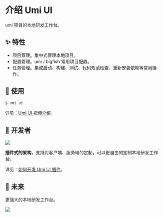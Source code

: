 # 介绍 Umi UI

umi 项目的本地研发工作台。

## ✨ 特性

* 项目管理。集中式管理本地项目。
* 配置管理。umi / bigfish 常用项目配置。
* 任务管理。集成启动、构建、测试、代码规范检查、重新安装依赖等常用操作。

## 🔨 使用

```bash
$ umi ui
```

详见：[Umi UI 视频介绍](https://www.bilibili.com/video/av66178967)。

## 👷 开发者

![](https://img.alicdn.com/tfs/TB1g33FeKL2gK0jSZFmXXc7iXXa-2008-1128.png)

**插件式的架构**，支持对客户端、服务端的定制，可以更自由的定制本地研发工作台。

详见：[如何开发 Umi UI 插件](https://www.bilibili.com/video/av66357891)。

## 🤔 未来

更强大的本地研发工作台。

![](https://img.alicdn.com/tfs/TB1hKMGeND1gK0jSZFKXXcJrVXa-2000-1120.png)
